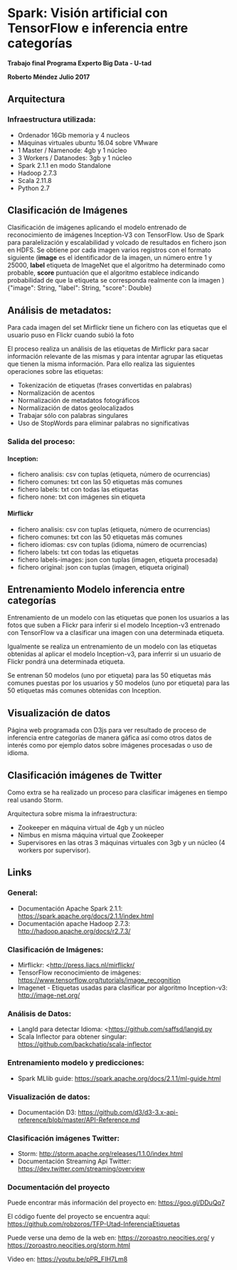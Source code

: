 # Spark: Visión artificial con TensorFlow e inferencia entre categorías

**Trabajo final Programa Experto Big Data - U-tad**

**Roberto Méndez Julio 2017**

## Arquitectura
### Infraestructura utilizada:
- Ordenador 16Gb memoria y 4 nucleos
- Máquinas virtuales ubuntu 16.04 sobre VMware
- 1 Master / Namenode: 4gb y 1 núcleo
- 3 Workers  / Datanodes: 3gb y 1 núcleo
- Spark 2.1.1 en modo Standalone
- Hadoop 2.7.3
- Scala 2.11.8
- Python 2.7

## Clasificación de Imágenes
Clasificación de imágenes aplicando el modelo entrenado de reconocimiento de imágenes Inception-V3 con TensorFlow. Uso de Spark para paralelización y escalabilidad y volcado de resultados en fichero json en HDFS.
Se obtiene por cada imagen varios registros con el formato siguiente (**image** es el identificador de la imagen, un número entre 1 y 25000, **label** etiqueta de ImageNet que el algoritmo ha determinado como probable, **score** puntuación que el algoritmo establece indicando probabilidad de que la etiqueta se corresponda realmente con la imagen )
    {"image": String, "label": String, "score": Double}

## Análisis de metadatos:
Para cada imagen del set Mirflickr tiene un fichero con las etiquetas que el usuario puso en Flickr cuando subió la foto

El proceso realiza un análisis de las etiquetas de Mirflickr para sacar información relevante de las mismas y para intentar agrupar las etiquetas que tienen la misma información. Para ello realiza las siguientes operaciones sobre las etiquetas:
- Tokenización de etiquetas (frases convertidas en palabras)
- Normalización de acentos
- Normalización de metadatos fotográficos
- Normalización de datos geolocalizados
- Trabajar sólo con palabras singulares 
- Uso de StopWords para eliminar palabras no significativas

### Salida del proceso:
#### Inception:
- fichero analisis: csv con tuplas (etiqueta, número de ocurrencias)
- fichero comunes: txt con las 50 etiquetas más comunes
- fichero labels: txt con todas las etiquetas
- fichero none: txt con imágenes sin etiqueta

#### Mirflickr
- fichero analisis: csv con tuplas (etiqueta, número de ocurrencias)
- fichero comunes: txt con las 50 etiquetas más comunes
- fichero idiomas: csv con tuplas (idioma, número de ocurrencias)
- fichero labels: txt con todas las etiquetas
- fichero labels-images: json con tuplas (imagen, etiqueta procesada)
- fichero original: json con tuplas (imagen, etiqueta original)

## Entrenamiento Modelo inferencia entre categorías
Entrenamiento de un modelo con las etiquetas que ponen los usuarios a las fotos que suben a Flickr para inferir si el modelo Inception-v3 entrenado con TensorFlow va a clasificar una imagen con una determinada etiqueta.

Igualmente se realiza un entrenamiento de un modelo con las etiquetas obtenidas al aplicar el modelo Inception-v3, para inferrir si un usuario de Flickr pondrá una determinada etiqueta.

Se entrenan 50 modelos (uno por etiqueta) para las 50 etiquetas más comunes puestas por los usuarios y 50 modelos (uno por etiqueta) para las 50 etiquetas más comunes obtenidas con Inception.

## Visualización de datos
Página web programada con D3js para ver resultado de proceso de inferencia entre categorías de manera gáfica así como otros datos de interés como por ejemplo datos sobre imágenes procesadas o uso de idioma.

## Clasificación imágenes de Twitter
Como extra se ha realizado un proceso para clasificar imágenes en tiempo real usando Storm.

Arquitectura sobre misma la infraestructura:
- Zookeeper en máquina virtual de 4gb y un núcleo
- Nimbus en misma máquina virtual que Zookeeper
- Supervisores en las otras 3 máquinas virtuales con 3gb y un núcleo (4 workers por supervisor).

## Links
### General:
- Documentación Apache Spark 2.1.1: <https://spark.apache.org/docs/2.1.1/index.html>
- Documentación apache Hadoop 2.7.3: <http://hadoop.apache.org/docs/r2.7.3/>

### Clasificación de Imágenes:
- Mirflickr: <http://press.liacs.nl/mirflickr/
- TensorFlow reconocimiento de imágenes: <https://www.tensorflow.org/tutorials/image_recognition>
- Imagenet - Etiquetas usadas para clasificar por algoritmo Inception-v3: <http://image-net.org/>

### Análisis de Datos:
- LangId para detectar Idioma: <https://github.com/saffsd/langid.py
- Scala Inflector para obtener singular: <https://github.com/backchatio/scala-inflector>

### Entrenamiento modelo y predicciones:
- Spark MLlib guide: <https://spark.apache.org/docs/2.1.1/ml-guide.html>

### Visualización de datos:
- Documentación D3: <https://github.com/d3/d3-3.x-api-reference/blob/master/API-Reference.md>

### Clasificación imágenes Twitter:
- Storm: <http://storm.apache.org/releases/1.1.0/index.html>
- Documentación Streaming Api Twitter: <https://dev.twitter.com/streaming/overview>

### Documentación del proyecto
Puede encontrar más información del proyecto en: <https://goo.gl/DDuQq7>

El código fuente del proyecto se encuentra aquí: <https://github.com/robzoros/TFP-Utad-InferenciaEtiquetas>

Puede verse una demo de la web en:  <https://zoroastro.neocities.org/> y <https://zoroastro.neocities.org/storm.html>

Video en: <https://youtu.be/pPR_FIH7Lm8>

